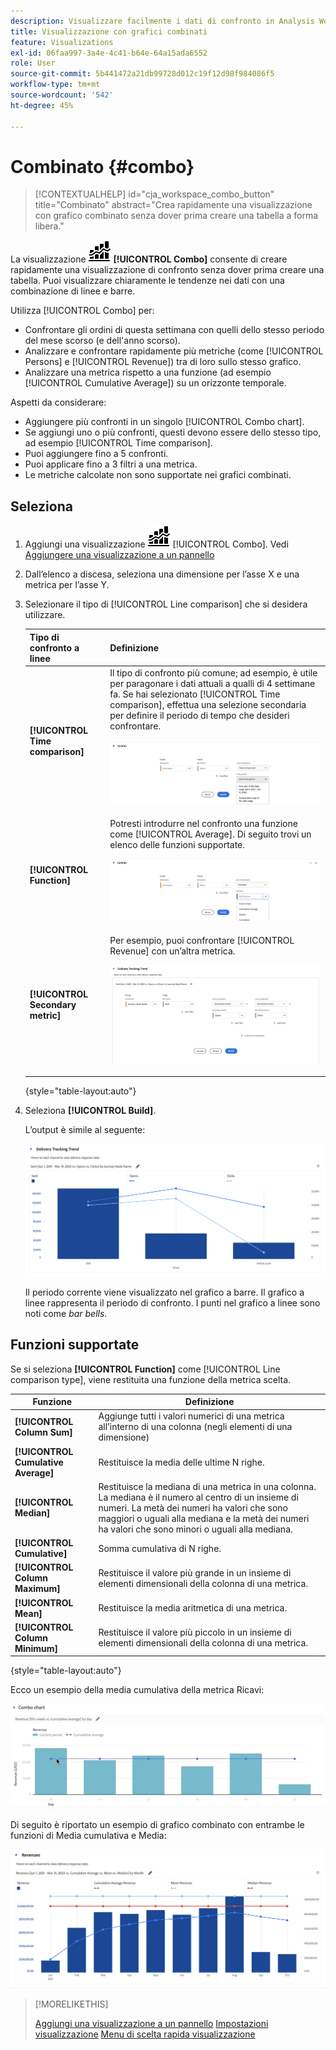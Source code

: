 ```yaml
---
description: Visualizzare facilmente i dati di confronto in Analysis Workspace, ad esempio per effettuare confronti con il mese scorso, lo scorso anno e così via.
title: Visualizzazione con grafici combinati
feature: Visualizations
exl-id: 06faa997-3a4e-4c41-b64e-64a15ada6552
role: User
source-git-commit: 5b441472a21db99728d012c19f12d98f984086f5
workflow-type: tm+mt
source-wordcount: '542'
ht-degree: 45%

---
```


# Combinato {#combo}

<!-- markdownlint-disable MD034 -->

>[!CONTEXTUALHELP]
>id="cja_workspace_combo_button"
>title="Combinato"
>abstract="Crea rapidamente una visualizzazione con grafico combinato senza dover prima creare una tabella a forma libera."

<!-- markdownlint-enable MD034 -->


La visualizzazione ![Commento](/help/assets/icons/ComboChart.svg) **[!UICONTROL Combo]** consente di creare rapidamente una visualizzazione di confronto senza dover prima creare una tabella. Puoi visualizzare chiaramente le tendenze nei dati con una combinazione di linee e barre.

Utilizza [!UICONTROL Combo] per:

* Confrontare gli ordini di questa settimana con quelli dello stesso periodo del mese scorso (e dell&#39;anno scorso).
* Analizzare e confrontare rapidamente più metriche (come [!UICONTROL Persons] e [!UICONTROL Revenue]) tra di loro sullo stesso grafico.
* Analizzare una metrica rispetto a una funzione (ad esempio [!UICONTROL Cumulative Average]) su un orizzonte temporale.

Aspetti da considerare:

* Aggiungere più confronti in un singolo [!UICONTROL Combo chart].
* Se aggiungi uno o più confronti, questi devono essere dello stesso tipo, ad esempio [!UICONTROL Time comparison].
* Puoi aggiungere fino a 5 confronti.
* Puoi applicare fino a 3 filtri a una metrica.
* Le metriche calcolate non sono supportate nei grafici combinati.

## Seleziona

1. Aggiungi una visualizzazione ![Commento](/help/assets/icons/ComboChart.svg) [!UICONTROL Combo]. Vedi [Aggiungere una visualizzazione a un pannello](freeform-analysis-visualizations.md#add-visualizations-to-a-panel)

1. Dall’elenco a discesa, seleziona una dimensione per l’asse X e una metrica per l’asse Y.

1. Selezionare il tipo di [!UICONTROL Line comparison] che si desidera utilizzare.

   | Tipo di confronto a linee | Definizione |
   | --- | --- |
   | **[!UICONTROL Time comparison]** | Il tipo di confronto più comune; ad esempio, è utile per paragonare i dati attuali a qualli di 4 settimane fa. Se hai selezionato [!UICONTROL Time comparison], effettua una selezione secondaria per definire il periodo di tempo che desideri confrontare.<p>![Confronto in linea con il periodo di tempo selezionato e il campo di selezione secondario per il periodo di tempo.](assets/combo-time-period.png) |
   | **[!UICONTROL Function]** | Potresti introdurre nel confronto una funzione come [!UICONTROL Average]. Di seguito trovi un elenco delle funzioni supportate.<p>![Menu a discesa di confronto delle righe che mostra le funzioni selezionate e un elenco delle funzioni supportate disponibili.](assets/combo-functions.png) |
   | **[!UICONTROL Secondary metric]** | Per esempio, puoi confrontare [!UICONTROL Revenue] con un’altra metrica.<p>![Grafico combinato che confronta due metriche.](assets/combo-2metrics-settings.png) |

   {style="table-layout:auto"}

1. Seleziona **[!UICONTROL Build]**.

   L’output è simile al seguente:

   ![Grafico combinato che mostra il periodo corrente in un grafico a barre e il periodo di confronto nel grafico a linee ](assets/combo-output.png)

   Il periodo corrente viene visualizzato nel grafico a barre. Il grafico a linee rappresenta il periodo di confronto. I punti nel grafico a linee sono noti come *bar bells*.

## Funzioni supportate

Se si seleziona **[!UICONTROL Function]** come [!UICONTROL Line comparison type], viene restituita una funzione della metrica scelta.

| Funzione | Definizione |
| --- | --- |
| **[!UICONTROL Column Sum]** | Aggiunge tutti i valori numerici di una metrica all’interno di una colonna (negli elementi di una dimensione) |
| **[!UICONTROL Cumulative Average]** | Restituisce la media delle ultime N righe. |
| **[!UICONTROL Median]** | Restituisce la mediana di una metrica in una colonna. La mediana è il numero al centro di un insieme di numeri. La metà dei numeri ha valori che sono maggiori o uguali alla mediana e la metà dei numeri ha valori che sono minori o uguali alla mediana. |
| **[!UICONTROL Cumulative]** | Somma cumulativa di N righe. |
| **[!UICONTROL Column Maximum]** | Restituisce il valore più grande in un insieme di elementi dimensionali della colonna di una metrica. |
| **[!UICONTROL Mean]** | Restituisce la media aritmetica di una metrica. |
| **[!UICONTROL Column Minimum]** | Restituisce il valore più piccolo in un insieme di elementi dimensionali della colonna di una metrica. |

{style="table-layout:auto"}

Ecco un esempio della media cumulativa della metrica Ricavi:

![Grafico combinato con media cumulativa](assets/combo-cumul-avg.png)

Di seguito è riportato un esempio di grafico combinato con entrambe le funzioni di Media cumulativa e Media:

![Un grafico combinato che mostra le funzioni media cumulativa e media.](assets/combo-three-functions.png)

>[!MORELIKETHIS]
>
>[Aggiungi una visualizzazione a un pannello](/help/analysis-workspace/visualizations/freeform-analysis-visualizations.md#add-visualizations-to-a-panel)
>[Impostazioni visualizzazione](/help/analysis-workspace/visualizations/freeform-analysis-visualizations.md#settings)
>[Menu di scelta rapida visualizzazione](/help/analysis-workspace/visualizations/freeform-analysis-visualizations.md#context-menu)
>